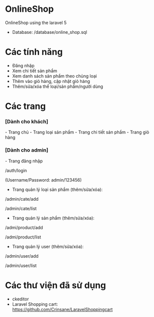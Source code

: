 # OnlineShop
OnlineShop using the laravel 5
- Database: /database/online_shop.sql

# Các tính năng
- Đăng nhập
- Xem chi tiết sản phẩm
- Xem danh sách sản phẩm theo chủng loại
- Thêm vào giỏ hàng, cập nhật giỏ hàng
- Thêm/sửa/xóa thể loại/sản phẩm/người dùng

# Các trang
<h3> [Dành cho khách] </h3>
- Trang chủ
- Trang loại sản phẩm
- Trang chi tiết sản phẩm
- Trang giỏ hàng

<h3> [Dành cho admin] </h3>
- Trang đăng nhập

/auth/login

(Username/Password: admin/123456)
- Trang quản lý loại sản phẩm (thêm/sửa/xóa):

/admin/cate/add

/admin/cate/list

- Trang quản lý sản phẩm (thêm/sửa/xóa):

/admi/product/add

/admi/product/list

- Trang quản lý user (thêm/sửa/xóa):

/admin/user/add

/admin/user/list


# Các thư viện đã sử dụng
- ckeditor
- Laravel Shopping cart: https://github.com/Crinsane/LaravelShoppingcart
